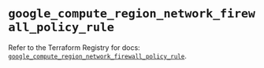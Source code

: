 # `google_compute_region_network_firewall_policy_rule`

Refer to the Terraform Registry for docs: [`google_compute_region_network_firewall_policy_rule`](https://registry.terraform.io/providers/hashicorp/google-beta/6.24.0/docs/resources/google_compute_region_network_firewall_policy_rule).
